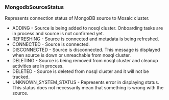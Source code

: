 ### MongodbSourceStatus
Represents connection status of MongoDB source to Mosaic cluster.

- ADDING - Source is being added to nosql cluster. Onboarding tasks are in process and source is not confirmed yet.
- REFRESHING - Source is connected and metadata is being refreshed.
- CONNECTED - Source is connected.
- DISCONNECTED - Source is disconnected. This message is displayed when source is down or unreachable from nosql cluster.
- DELETING - Source is being removed from nosql cluster and cleanup activities are in process.
- DELETED - Source is deleted from nosql cluster and it will not be tracked.
- UNKNOWN_SYSTEM_STATUS - Represents error in displaying status. This status does not necessarily mean that something is wrong with the source.
